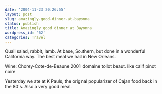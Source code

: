 ```yaml
---
date: '2004-11-23 20:26:55'
layout: post
slug: amazingly-good-dinner-at-bayonna
status: publish
title: Amazingly good dinner at Bayonna
wordpress_id: '62'
categories: Travel
---
```


Quail salad, rabbit, lamb.
At base, Southern, but done in a wonderful California way. The best meal we had in New Orleans.

Wine: Chorey-Cote-de-Beaune 2001, domaine tollot beaut. like calif pinot noire


Yesterday we ate at K Pauls, the original popularizer of Cajan food back in the 80's. Also a very good meal.

